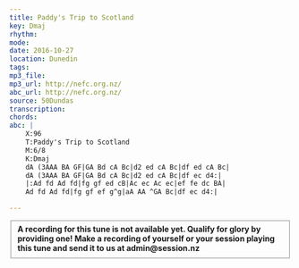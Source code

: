 ```yaml
---
title: Paddy's Trip to Scotland
key: Dmaj
rhythm: 
mode:
date: 2016-10-27
location: Dunedin
tags:
mp3_file:
mp3_url: http://nefc.org.nz/
abc_url: http://nefc.org.nz/
source: 50Dundas
transcription:
chords: 
abc: |
    X:96
    T:Paddy's Trip to Scotland
    M:6/8
    K:Dmaj
    dA (3AAA BA GF|GA Bd cA Bc|d2 ed cA Bc|df ed cA Bc|
    dA (3AAA BA GF|GA Bd cA Bc|d2 ed cA Bc|df ec d4:|
    |:Ad fd Ad fd|fg gf ed cB|Ac ec Ac ec|ef fe dc BA|
    Ad fd Ad fd|fg gf ef g^g|aA AA ^GA Bc|df ec d4:|

---
```

<fieldset><strong>A recording for this tune is not available yet. Qualify for glory by providing one!
Make a recording of yourself or your session playing this tune and send it to us at admin@session.nz</strong></fieldset><br />
